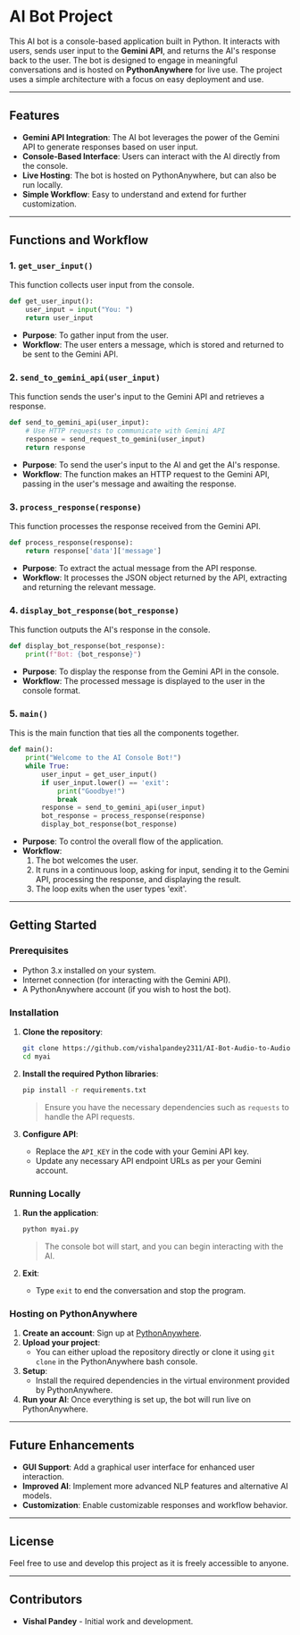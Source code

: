 # AI Bot Project

This AI bot is a console-based application built in Python. It interacts with users, sends user input to the **Gemini API**, and returns the AI's response back to the user. The bot is designed to engage in meaningful conversations and is hosted on **PythonAnywhere** for live use. The project uses a simple architecture with a focus on easy deployment and use.

---

## Features

- **Gemini API Integration**: The AI bot leverages the power of the Gemini API to generate responses based on user input.
- **Console-Based Interface**: Users can interact with the AI directly from the console.
- **Live Hosting**: The bot is hosted on PythonAnywhere, but can also be run locally.
- **Simple Workflow**: Easy to understand and extend for further customization.

---

## Functions and Workflow

### 1. `get_user_input()`
This function collects user input from the console.
```python
def get_user_input():
    user_input = input("You: ")
    return user_input
```
- **Purpose**: To gather input from the user.
- **Workflow**: The user enters a message, which is stored and returned to be sent to the Gemini API.

### 2. `send_to_gemini_api(user_input)`
This function sends the user's input to the Gemini API and retrieves a response.
```python
def send_to_gemini_api(user_input):
    # Use HTTP requests to communicate with Gemini API
    response = send_request_to_gemini(user_input)
    return response
```
- **Purpose**: To send the user's input to the AI and get the AI's response.
- **Workflow**: The function makes an HTTP request to the Gemini API, passing in the user's message and awaiting the response.

### 3. `process_response(response)`
This function processes the response received from the Gemini API.
```python
def process_response(response):
    return response['data']['message']
```
- **Purpose**: To extract the actual message from the API response.
- **Workflow**: It processes the JSON object returned by the API, extracting and returning the relevant message.

### 4. `display_bot_response(bot_response)`
This function outputs the AI's response in the console.
```python
def display_bot_response(bot_response):
    print(f"Bot: {bot_response}")
```
- **Purpose**: To display the response from the Gemini API in the console.
- **Workflow**: The processed message is displayed to the user in the console format.

### 5. `main()`
This is the main function that ties all the components together.
```python
def main():
    print("Welcome to the AI Console Bot!")
    while True:
        user_input = get_user_input()
        if user_input.lower() == 'exit':
            print("Goodbye!")
            break
        response = send_to_gemini_api(user_input)
        bot_response = process_response(response)
        display_bot_response(bot_response)
```
- **Purpose**: To control the overall flow of the application.
- **Workflow**:
  1. The bot welcomes the user.
  2. It runs in a continuous loop, asking for input, sending it to the Gemini API, processing the response, and displaying the result.
  3. The loop exits when the user types 'exit'.

---

## Getting Started

### Prerequisites
- Python 3.x installed on your system.
- Internet connection (for interacting with the Gemini API).
- A PythonAnywhere account (if you wish to host the bot).

### Installation

1. **Clone the repository**:
   ```bash
   git clone https://github.com/vishalpandey2311/AI-Bot-Audio-to-Audio/myai.git
   cd myai
   ```

2. **Install the required Python libraries**:
   ```bash
   pip install -r requirements.txt
   ```
   > Ensure you have the necessary dependencies such as `requests` to handle the API requests.

3. **Configure API**:
   - Replace the `API_KEY` in the code with your Gemini API key.
   - Update any necessary API endpoint URLs as per your Gemini account.

### Running Locally

1. **Run the application**:
   ```bash
   python myai.py
   ```
   > The console bot will start, and you can begin interacting with the AI.

2. **Exit**:
   - Type `exit` to end the conversation and stop the program.

### Hosting on PythonAnywhere

1. **Create an account**: Sign up at [PythonAnywhere](https://www.pythonanywhere.com/).
2. **Upload your project**:
   - You can either upload the repository directly or clone it using `git clone` in the PythonAnywhere bash console.
3. **Setup**:
   - Install the required dependencies in the virtual environment provided by PythonAnywhere.
4. **Run your AI**: Once everything is set up, the bot will run live on PythonAnywhere.

---

## Future Enhancements

- **GUI Support**: Add a graphical user interface for enhanced user interaction.
- **Improved AI**: Implement more advanced NLP features and alternative AI models.
- **Customization**: Enable customizable responses and workflow behavior.

---

## License

Feel free to use and develop this project as it is freely accessible to anyone.

---

## Contributors

- **Vishal Pandey** - Initial work and development.
